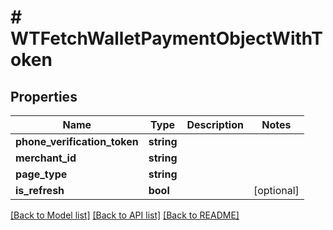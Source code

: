 # # WTFetchWalletPaymentObjectWithToken

## Properties

Name | Type | Description | Notes
------------ | ------------- | ------------- | -------------
**phone_verification_token** | **string** |  |
**merchant_id** | **string** |  |
**page_type** | **string** |  |
**is_refresh** | **bool** |  | [optional]

[[Back to Model list]](../../README.md#models) [[Back to API list]](../../README.md#endpoints) [[Back to README]](../../README.md)
